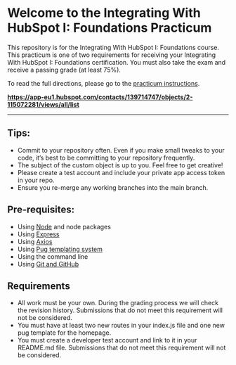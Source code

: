 # Welcome to the Integrating With HubSpot I: Foundations Practicum

This repository is for the Integrating With HubSpot I: Foundations course. This practicum is one of
two requirements for receiving your Integrating With HubSpot I: Foundations certification. You must
also take the exam and receive a passing grade (at least 75%).

To read the full directions, please go to the
[practicum instructions](https://app.hubspot.com/academy/l/tracks/1092124/1093824/5493?language=en).

**https://app-eu1.hubspot.com/contacts/139714747/objects/2-115072281/views/all/list**

---

## Tips:

- Commit to your repository often. Even if you make small tweaks to your code, it’s best to be
  committing to your repository frequently.
- The subject of the custom object is up to you. Feel free to get creative!
- Please create a test account and include your private app access token in your repo.
- Ensure you re-merge any working branches into the main branch.

## Pre-requisites:

- Using [Node](https://nodejs.org/en/download) and node packages
- Using [Express](https://expressjs.com/en/starter/installing.html)
- Using [Axios](https://axios-http.com/docs/intro)
- Using [Pug templating system](https://pugjs.org/api/getting-started.html)
- Using the command line
- Using [Git and GitHub](https://product.hubspot.com/blog/git-and-github-tutorial-for-beginners)

## Requirements

- All work must be your own. During the grading process we will check the revision history.
  Submissions that do not meet this requirement will not be considered.
- You must have at least two new routes in your index.js file and one new pug template for the
  homepage.
- You must create a developer test account and link to it in your README.md file. Submissions that
  do not meet this requirement will not be considered.
